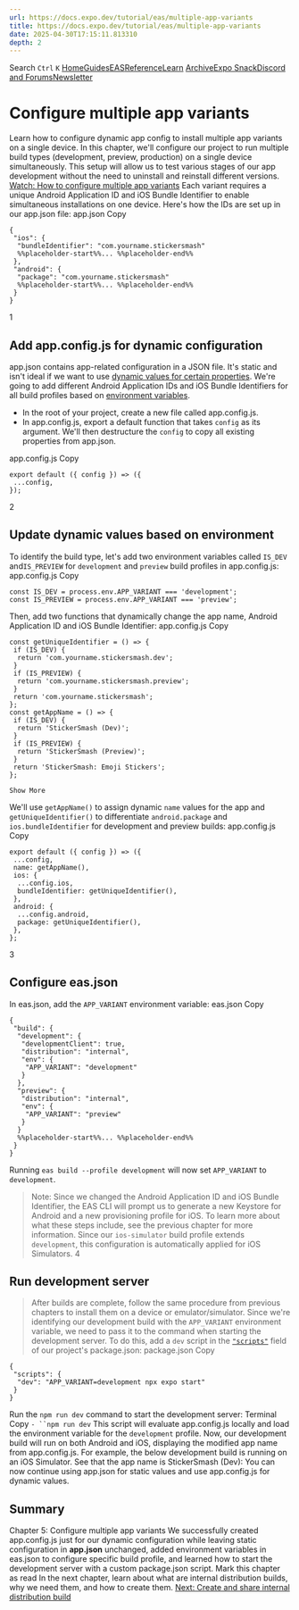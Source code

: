 ```yaml
---
url: https://docs.expo.dev/tutorial/eas/multiple-app-variants
title: https://docs.expo.dev/tutorial/eas/multiple-app-variants
date: 2025-04-30T17:15:11.813310
depth: 2
---
```


Search
`Ctrl` `K`
[Home](https://docs.expo.dev/)[Guides](https://docs.expo.dev/guides/overview)[EAS](https://docs.expo.dev/eas)[Reference](https://docs.expo.dev/versions/latest)[Learn](https://docs.expo.dev/tutorial/overview)
[Archive](https://docs.expo.dev/archive)[Expo Snack](https://snack.expo.dev)[Discord and Forums](https://chat.expo.dev)[Newsletter](https://expo.dev/mailing-list/signup)
# Configure multiple app variants
Learn how to configure dynamic app config to install multiple app variants on a single device.
In this chapter, we'll configure our project to run multiple build types (development, preview, production) on a single device simultaneously. This setup will allow us to test various stages of our app development without the need to uninstall and reinstall different versions.
[Watch: How to configure multiple app variants](https://www.youtube.com/watch?v=UtJJCAfrjIg)
Each variant requires a unique Android Application ID and iOS Bundle Identifier to enable simultaneous installations on one device. Here's how the IDs are set up in our app.json file:
app.json
Copy
```
{
 "ios": {
  "bundleIdentifier": "com.yourname.stickersmash"
  %%placeholder-start%%... %%placeholder-end%%
 },
 "android": {
  "package": "com.yourname.stickersmash"
  %%placeholder-start%%... %%placeholder-end%%
 }
}

```

1
## Add app.config.js for dynamic configuration
app.json contains app-related configuration in a JSON file. It's static and isn't ideal if we want to use [dynamic values for certain properties](https://docs.expo.dev/workflow/configuration#dynamic-configuration). We're going to add different Android Application IDs and iOS Bundle Identifiers for all build profiles based on [environment variables](https://docs.expo.dev/workflow/configuration#switching-configuration-based-on-the-environment).
  * In the root of your project, create a new file called app.config.js.
  * In app.config.js, export a default function that takes `config` as its argument. We'll then destructure the `config` to copy all existing properties from app.json.


app.config.js
Copy
```
export default ({ config }) => ({
 ...config,
});

```

2
## Update dynamic values based on environment
To identify the build type, let's add two environment variables called `IS_DEV` and`IS_PREVIEW` for `development` and `preview` build profiles in app.config.js:
app.config.js
Copy
```
const IS_DEV = process.env.APP_VARIANT === 'development';
const IS_PREVIEW = process.env.APP_VARIANT === 'preview';

```

Then, add two functions that dynamically change the app name, Android Application ID and iOS Bundle Identifier:
app.config.js
Copy
```
const getUniqueIdentifier = () => {
 if (IS_DEV) {
  return 'com.yourname.stickersmash.dev';
 }
 if (IS_PREVIEW) {
  return 'com.yourname.stickersmash.preview';
 }
 return 'com.yourname.stickersmash';
};
const getAppName = () => {
 if (IS_DEV) {
  return 'StickerSmash (Dev)';
 }
 if (IS_PREVIEW) {
  return 'StickerSmash (Preview)';
 }
 return 'StickerSmash: Emoji Stickers';
};

Show More

```

We'll use `getAppName()` to assign dynamic `name` values for the app and `getUniqueIdentifier()` to differentiate `android.package` and `ios.bundleIdentifier` for development and preview builds:
app.config.js
Copy
```
export default ({ config }) => ({
 ...config,
 name: getAppName(),
 ios: {
  ...config.ios,
  bundleIdentifier: getUniqueIdentifier(),
 },
 android: {
  ...config.android,
  package: getUniqueIdentifier(),
 },
};

```

3
## Configure eas.json
In eas.json, add the `APP_VARIANT` environment variable:
eas.json
Copy
```
{
 "build": {
  "development": {
   "developmentClient": true,
   "distribution": "internal",
   "env": {
    "APP_VARIANT": "development"
   }
  },
  "preview": {
   "distribution": "internal",
   "env": {
    "APP_VARIANT": "preview"
   }
  }
  %%placeholder-start%%... %%placeholder-end%%
 }
}

```

Running `eas build --profile development` will now set `APP_VARIANT` to `development`.
> Note: Since we changed the Android Application ID and iOS Bundle Identifier, the EAS CLI will prompt us to generate a new Keystore for Android and a new provisioning profile for iOS. To learn more about what these steps include, see the previous chapter for more information.
Since our `ios-simulator` build profile extends `development`, this configuration is automatically applied for iOS Simulators.
4
## Run development server
> After builds are complete, follow the same procedure from previous chapters to install them on a device or emulator/simulator.
Since we're identifying our development build with the `APP_VARIANT` environment variable, we need to pass it to the command when starting the development server. To do this, add a `dev` script in the [`"scripts"`](https://docs.npmjs.com/cli/v10/using-npm/scripts) field of our project's package.json:
package.json
Copy
```
{
 "scripts": {
  "dev": "APP_VARIANT=development npx expo start"
 }
}

```

Run the `npm run dev` command to start the development server:
Terminal
Copy
`- ``npm run dev`
This script will evaluate app.config.js locally and load the environment variable for the `development` profile.
Now, our development build will run on both Android and iOS, displaying the modified app name from app.config.js. For example, the below development build is running on an iOS Simulator. See that the app name is StickerSmash (Dev):
You can now continue using app.json for static values and use app.config.js for dynamic values.
## Summary
Chapter 5: Configure multiple app variants
We successfully created app.config.js just for our dynamic configuration while leaving static configuration in **app.json** unchanged, added environment variables in eas.json to configure specific build profile, and learned how to start the development server with a custom package.json script.
Mark this chapter as read
In the next chapter, learn about what are internal distribution builds, why we need them, and how to create them.
[Next: Create and share internal distribution build](https://docs.expo.dev/tutorial/eas/internal-distribution-builds)

